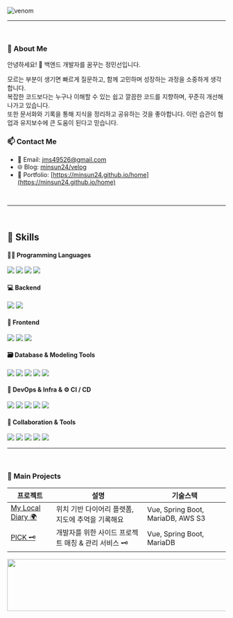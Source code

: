 ![venom](https://capsule-render.vercel.app/api?type=venom&height=200&text=Minsun's%20%20Github.&fontSize=70&color=0:8871e5,100:b678c4&stroke=b678c4)

---
<br>

### 🌱 About Me
안녕하세요! 👋 백엔드 개발자를 꿈꾸는 정민선입니다.

모르는 부분이 생기면 빠르게 질문하고, 함께 고민하며 성장하는 과정을 소중하게 생각합니다.<br>
복잡한 코드보다는 누구나 이해할 수 있는 쉽고 깔끔한 코드를 지향하며, 꾸준히 개선해 나가고 있습니다.<br>
또한 문서화와 기록을 통해 지식을 정리하고 공유하는 것을 좋아합니다. 이런 습관이 협업과 유지보수에 큰 도움이 된다고 믿습니다.
<br>

### 📫 Contact Me

- 📧 Email: jms49526@gmail.com
- 🌐 Blog: [minsun24/velog](https://velog.io/@minsun24/posts)
- 🔗 Portfolio: [https://minsun24.github.io/home](https://minsun24.github.io/home)
<br>

---
<br>

## 💪 Skills
#### 🧑‍💻 Programming Languages
<p>
  <img src="https://img.shields.io/badge/Java-007396?style=flat-square&logo=java&logoColor=white"/>
  <img src="https://img.shields.io/badge/TypeScript-3178C6?style=flat-square&logo=typescript&logoColor=white"/>
<img src="https://img.shields.io/badge/JavaScript-F7DF1E?style=flat-square&logo=javascript&logoColor=black"/>
  <img src="https://img.shields.io/badge/Python-3776AB?style=flat-square&logo=python&logoColor=white"/>
</p>


#### 💻 Backend
<p>
  <img src="https://img.shields.io/badge/Spring%20Boot-6DB33F?style=flat-square&logo=springboot&logoColor=white"/>
  <img src="https://img.shields.io/badge/Django-092E20?style=flat-square&logo=django&logoColor=white"/>
</p>


#### 🎨 Frontend
<p>
   <img src="https://img.shields.io/badge/Vue.js-4FC08D?style=flat-square&logo=vue.js&logoColor=white"/>
  <img src="https://img.shields.io/badge/React-61DAFB?style=flat-square&logo=react&logoColor=black"/>
  <img src="https://img.shields.io/badge/React%20Native-61DAFB?style=flat-square&logo=react&logoColor=black"/>
 
</p>


#### 🗃️ Database & Modeling Tools
<p>
  <img src="https://img.shields.io/badge/MariaDB-003545?style=flat-square&logo=mariadb&logoColor=white"/>
  <img src="https://img.shields.io/badge/HeidiSQL-4479A1?style=flat-square&logo=mysql&logoColor=white"/>
  <img src="https://img.shields.io/badge/ERD%20Cloud-4A90E2?style=flat-square&logo=cloud&logoColor=white"/>
  <img src="https://img.shields.io/badge/DA%23MODELER-1D3557?style=flat-square&logo=diagram&logoColor=white"/>
  <img src="https://img.shields.io/badge/Draw.io-F08705?style=flat-square&logo=diagrams.net&logoColor=white"/>
</p>

#### 🐳 DevOps & Infra & ⚙️ CI / CD
<p>
  <img src="https://img.shields.io/badge/Docker-2496ED?style=flat-square&logo=docker&logoColor=white"/>
  <img src="https://img.shields.io/badge/Kubernetes-326CE5?style=flat-square&logo=kubernetes&logoColor=white"/>
  <img src="https://img.shields.io/badge/Ingress-Nginx-0E83CD?style=flat-square&logo=nginx&logoColor=white"/>
  <img src="https://img.shields.io/badge/AWS%20S3-569A31?style=flat-square&logo=amazonaws&logoColor=white"/>
  <img src="https://img.shields.io/badge/Jenkins-D24939?style=flat-square&logo=jenkins&logoColor=white"/>
</p>



#### 🧰 Collaboration & Tools
<p>
  <img src="https://img.shields.io/badge/Notion-000000?style=flat-square&logo=notion&logoColor=white"/>
  <img src="https://img.shields.io/badge/Figma-F24E1E?style=flat-square&logo=figma&logoColor=white"/>
  <img src="https://img.shields.io/badge/Miro-050038?style=flat-square&logo=miro&logoColor=white"/>
  <img src="https://img.shields.io/badge/GitHub-181717?style=flat-square&logo=github&logoColor=white"/>
  <img src="https://img.shields.io/badge/Google%20Docs-4285F4?style=flat-square&logo=google&logoColor=white"/>
</p>




---
<br>

### 📌 Main Projects

| 프로젝트 | 설명 | 기술스택 |
|----------|------|----------|
| [My Local Diary 🌍](https://github.com/minsun24/my-local-diary) | 위치 기반 다이어리 플랫폼, 지도에 추억을 기록해요 | Vue, Spring Boot, MariaDB, AWS S3 |
| [PICK 🗝️](https://github.com/minsun24/PICK-FE) | 개발자를 위한 사이드 프로젝트 매칭 & 관리 서비스 🗝️ | Vue, Spring Boot, MariaDB |




<a href="https://github.com/devxb/gitanimals">
  <img src="https://render.gitanimals.org/lines/{minsun24}?pet-id=1" width="1000" height="120"/>
</a>
  
